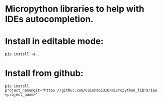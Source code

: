 # Micropython libraries to help with IDEs autocompletion.

# Install in editable mode:
```
pip install -e .
```

# Install from github:
```
pip install project_name@git+"https://github.com/GBiondo1310/micropython_libraries.git#egg=<project_name>"
```
